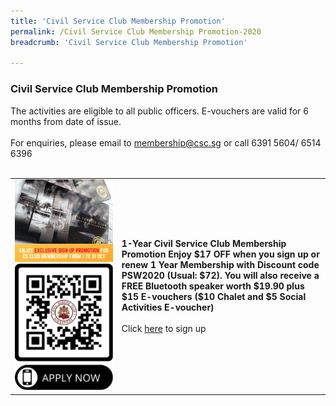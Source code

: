 ```yaml
---
title: 'Civil Service Club Membership Promotion'
permalink: /Civil Service Club Membership Promotion-2020
breadcrumb: 'Civil Service Club Membership Promotion'

---
```


### Civil Service Club Membership Promotion <br>
The activities are eligible to all public officers. E-vouchers are valid for 6 months from date of issue.<br>
<br>
For enquiries, please email to <a href="mailto:membership@csc.sg">membership@csc.sg</a> or call 6391 5604/ 6514 6396<br>
<br>

<table>
  <tr>
  <td>
   <img src="/images/6.PNG">
      <img src="/images/qrcodemembership.png">
    </td>
    <td>
      <b>1-Year Civil Service Club Membership Promotion 
Enjoy $17 OFF when you sign up or renew 1 Year Membership with Discount code PSW2020 (Usual: $72). 
You will also receive a FREE Bluetooth speaker worth $19.90 plus $15 E-vouchers ($10 Chalet and $5 Social Activities E-voucher)
</b><br>
      <br>
      Click <a href="https://gateway.csc.sg/webclub/membership/clubnewsignup.tbred?webpage=newsignupinfo">here</a> to sign up<br>
    </td>
  </tr>
  </table>

      
  
